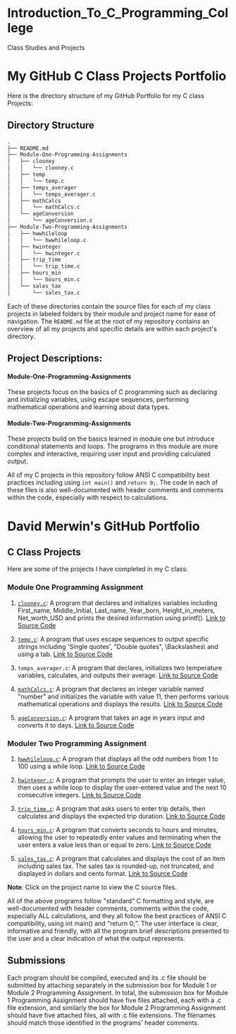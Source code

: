 # Introduction_To_C_Programming_College
Class Studies and Projects
# My GitHub C Class Projects Portfolio 

Here is the directory structure of my GitHub Portfolio for my C class Projects:

## Directory Structure

```bash
.
├── README.md
├── Module-One-Programming-Assignments
│   ├── clooney
│   │   └── clooney.c
│   ├── temp
│   │   └── temp.c
│   ├── temps_averager
│   │   └── temps_averager.c
│   ├── mathCalcs
│   │   └── mathCalcs.c
│   └── ageConversion
│       └── ageConversion.c
├── Module-Two-Programming-Assignments
│   ├── hwwhileloop
│   │   └── hwwhileloop.c
│   ├── hwinteger
│   │   └── hwinteger.c
│   ├── trip_time
│   │   └── trip_time.c
│   ├── hours_min
│   │   └── hours_min.c
│   └── sales_tax
│       └── sales_tax.c
```

Each of these directories contain the source files for each of my class projects in labeled folders by their module and project name for ease of navigation. The `README.md` file at the root of my repository contains an overview of all my projects and specific details are within each project's directory.

## Project Descriptions:

#### Module-One-Programming-Assignments
These projects focus on the basics of C programming such as declaring and initializing variables, using escape sequences, performing mathematical operations and learning about data types. 

#### Module-Two-Programming-Assignments
These projects build on the basics learned in module one but introduce conditional statements and loops. The programs in this module are more complex and interactive, requiring user input and providing calculated output. 

All of my C projects in this repository follow ANSI C compatibility best practices including using `int main()` and `return 0;`. The code in each of these files is also well-documented with header comments and comments within the code, especially with respect to calculations.

# David Merwin's GitHub Portfolio

## C Class Projects

Here are some of the projects I have completed in my C class:

### Module One Programming Assignment

1. [`clooney.c`](clooney.c): A program that declares and initializes variables including First_name, Middle_Initial, Last_name, Year_born, Height_in_meters, Net_worth_USD and prints the desired information using printf(). [Link to Source Code](clooney.c)
  
2. [`temp.c`](temp.c): A program that uses escape sequences to output specific strings including 'Single quotes', "Double quotes", \Backslashes\ and using a tab. [Link to Source Code](temp.c)

3. `temps_averager.c`: A program that declares, initializes two temperature variables, calculates, and outputs their average. [Link to Source Code](temps_averager.c)

4. [`mathCalcs.c`](mathCalcs.c): A program that declares an integer variable named "number" and initializes the variable with value 11, then performs various mathematical operations and displays the results. [Link to Source Code](mathCalcs.c)

5. [`ageConversion.c`](ageConversion.c): A program that takes an age in years input and converts it to days. [Link to Source Code](ageConversion.c)


### Moduler Two Programming Assignment

1. [`hwwhileloop.c`](hwwhileloop.c): A program that displays all the odd numbers from 1 to 100 using a while loop. [Link to Source Code](hwwhileloop.c)

2. [`hwinteger.c`](hwinteger.c): A program that prompts the user to enter an integer value, then uses a while loop to display the user-entered value and the next 10 consecutive integers. [Link to Source Code](hwinteger.c)

3. [`trip_time.c`](trip_time.c): A program that asks users to enter trip details, then calculates and displays the expected trip duration. [Link to Source Code](trip_time.c)

4. [`hours_min.c`](hours_min.c): A program that converts seconds to hours and minutes, allowing the user to repeatedly enter values and terminating when the user enters a value less than or equal to zero. [Link to Source Code](hours_min.c)

5. [`sales_tax.c`](sales_tax.c): A program that calculates and displays the cost of an item including sales tax. The sales tax is rounded-up, not truncated, and displayed in dollars and cents format. [Link to Source Code](sales_tax.c)

**Note**: Click on the project name to view the C source files.

All of the above programs follow "standard" C formatting and style, are well-documented with header comments, comments within the code, especially ALL calculations, and they all follow the best practices of ANSI C compatibility, using int main() and "return 0;". The user interface is clear, informative and friendly, with all the program brief descriptions presented to the user and a clear indication of what the output represents.

## Submissions ##
Each program should be compiled, executed and its .c file should be submitted by attaching separately in the submission box for Module 1 or Module 2 Programming Assignment. In total, the submission box for Module 1 Programming Assignment should have five files attached, each with a .c file extension, and similarly the box for Module 2 Programming Assignment should have five attached files, all with .c file extensions. The filenames should match those identified in the programs' header comments.
